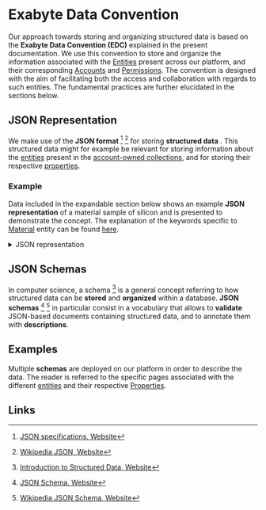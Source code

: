 # Exabyte Data Convention

Our approach towards storing and organizing structured data is based on the **Exabyte Data Convention (EDC)** explained in the present documentation. We use this convention to store and organize the information associated with the [Entities](../entities-general/overview.md) present across our platform, and their corresponding [Accounts](../accounts/overview.md) and [Permissions](../entities-general/permissions.md). The convention is designed with the aim of facilitating both the access and collaboration with regards to such entities. The fundamental practices are further elucidated in the sections below. 

## JSON Representation

We make use of the **JSON format** [^1] [^2] for storing **structured data** . This structured data might for example be relevant for storing information about the [entities](../entities-general/data.md) present in the [account-owned collections](../accounts/collections.md), and for storing their respective [properties](../properties/data/overview.md).

### Example

Data included in the expandable section below shows an example **JSON representation** of a material sample of silicon and is presented to demonstrate the concept. The explanation of the keywords specific to [Material](../materials/overview.md) entity can be found [here](../materials/data.md).

<details markdown="1">
  <summary>
    JSON representation
  </summary> 

```json 
{!example/material.json!}
```
</details>

## JSON Schemas

In computer science, a schema [^3] is a general concept referring to how structured data can be **stored** and **organized** within a database. **JSON schemas** [^4] [^5] in particular consist in a vocabulary that allows to **validate** JSON-based documents containing structured data, and to annotate them with **descriptions**. 

## Examples

Multiple **schemas** are deployed on our platform in order to describe the data. The reader is referred to the specific pages associated with the different [entities](../entities-general/data.md) and their respective [Properties](../properties/data/overview.md).
 
## Links

[^1]: [JSON specifications, Website](https://www.json.org/)

[^2]: [Wikipedia JSON, Website](https://en.wikipedia.org/wiki/JSON)

[^3]: [Introduction to Structured Data, Website](https://developers.google.com/search/docs/guides/intro-structured-data)

[^4]: [JSON Schema, Website](http://json-schema.org/)

[^5]: [Wikipedia JSON Schema, Website](https://en.wikipedia.org/wiki/JSON#Schema_and_metadata)
